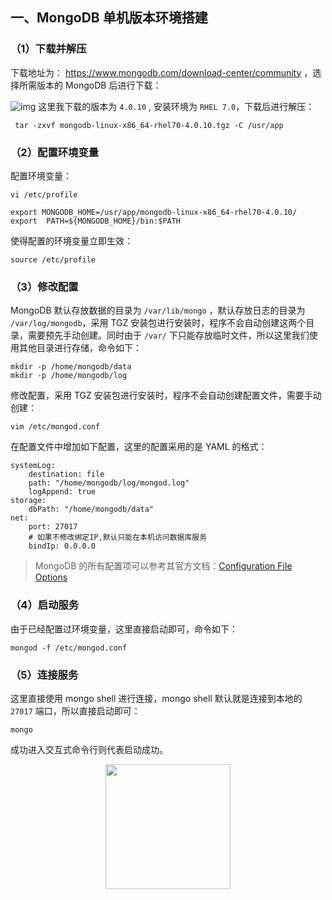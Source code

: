 ## 一、MongoDB 单机版本环境搭建

### （1）下载并解压

下载地址为： https://www.mongodb.com/download-center/community ，选择所需版本的 MongoDB 后进行下载：

![img](https://gitee.com/MartinHub/MartinHub-notes/raw/master/notes/03-数据库/06-Mongo/images/mongodb-version-select.png)
这里我下载的版本为 `4.0.10`  , 安装环境为 `RHEL 7.0`，下载后进行解压：

```shell
 tar -zxvf mongodb-linux-x86_64-rhel70-4.0.10.tgz -C /usr/app
```

### （2）配置环境变量

配置环境变量：

```shell
vi /etc/profile
```

```shell
export MONGODB_HOME=/usr/app/mongodb-linux-x86_64-rhel70-4.0.10/
export  PATH=${MONGODB_HOME}/bin:$PATH
```

使得配置的环境变量立即生效：

```shell
source /etc/profile
```

### （3）修改配置

MongoDB 默认存放数据的目录为 `/var/lib/mongo` ，默认存放日志的目录为 `/var/log/mongodb`，采用 TGZ 安装包进行安装时，程序不会自动创建这两个目录，需要预先手动创建。同时由于 `/var/` 下只能存放临时文件，所以这里我们使用其他目录进行存储，命令如下：

```shell
mkdir -p /home/mongodb/data
mkdir -p /home/mongodb/log
```

修改配置，采用 TGZ 安装包进行安装时，程序不会自动创建配置文件，需要手动创建：

```
vim /etc/mongod.conf
```

在配置文件中增加如下配置，这里的配置采用的是 YAML 的格式：

```shell
systemLog:
    destination: file
    path: "/home/mongodb/log/mongod.log"
    logAppend: true
storage:
    dbPath: "/home/mongodb/data"
net:
    port: 27017
    # 如果不修改绑定IP,默认只能在本机访问数据库服务
    bindIp: 0.0.0.0
```

> MongoDB 的所有配置项可以参考其官方文档：[Configuration File Options](https://docs.mongodb.com/manual/reference/configuration-options/)

### （4）启动服务

由于已经配置过环境变量，这里直接启动即可，命令如下：

```shell
mongod -f /etc/mongod.conf
```

### （5）连接服务

这里直接使用 mongo shell 进行连接，mongo shell 默认就是连接到本地的 `27017` 端口，所以直接启动即可：

```shell
mongo
```

成功进入交互式命令行则代表启动成功。



<div align="center"> <img  src="https://gitee.com/MartinHub/MartinHub-notes/raw/master/images/weixin.png" width="200"/> </div>